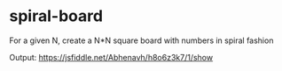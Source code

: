 # spiral-board
For a given N, create a N*N square board with numbers in spiral fashion

Output:
https://jsfiddle.net/Abhenavh/h8o6z3k7/1/show
